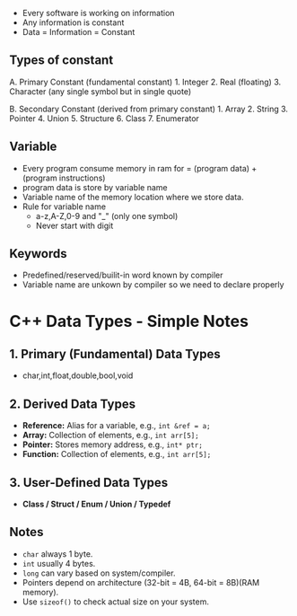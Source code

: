 
- Every software is working on information
- Any information is constant
- Data = Information = Constant

Types of constant
-----------------
A. Primary Constant (fundamental constant)
    1. Integer
    2. Real (floating)
    3. Character (any single symbol but in single quote)
    
B. Secondary Constant (derived from primary constant)
    1. Array
    2. String
    3. Pointer
    4. Union
    5. Structure
    6. Class
    7. Enumerator 

Variable
---------
- Every program consume memory in ram for = (program data) + (program instructions)
- program data is store by variable name
- Variable name of the memory location where we store data.
- Rule for variable name
    - a-z,A-Z,0-9 and "_" (only one symbol)
    - Never start with digit

Keywords
--------
- Predefined/reserved/builit-in word known by compiler
- Variable name are unkown by compiler so we need to declare properly


# C++ Data Types - Simple Notes

## 1. Primary (Fundamental) Data Types
- char,int,float,double,bool,void

## 2. Derived Data Types
- **Reference:** Alias for a variable, e.g., `int &ref = a;`  
- **Array:** Collection of elements, e.g., `int arr[5];` 
- **Pointer:** Stores memory address, e.g., `int* ptr;`  
- **Function:** Collection of elements, e.g., `int arr[5];` 
 


## 3. User-Defined Data Types
- **Class / Struct / Enum / Union / Typedef**  




## Notes
- `char` always 1 byte.  
- `int` usually 4 bytes.  
- `long` can vary based on system/compiler.  
- Pointers depend on architecture (32-bit = 4B, 64-bit = 8B)(RAM memory).  
- Use `sizeof()` to check actual size on your system.
